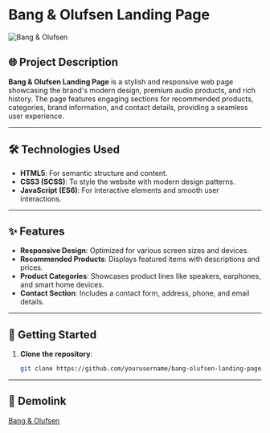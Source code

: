 # Bang & Olufsen Landing Page

![Bang & Olufsen](./images/logo-2x.png)

## 🌐 Project Description

**Bang & Olufsen Landing Page** is a stylish and responsive web page showcasing the brand's modern design, premium audio products, and rich history. The page features engaging sections for recommended products, categories, brand information, and contact details, providing a seamless user experience.

---

## 🛠️ Technologies Used

- **HTML5**: For semantic structure and content.
- **CSS3 (SCSS)**: To style the website with modern design patterns.
- **JavaScript (ES6)**: For interactive elements and smooth user interactions.

---

## ✨ Features

- **Responsive Design**: Optimized for various screen sizes and devices.
- **Recommended Products**: Displays featured items with descriptions and prices.
- **Product Categories**: Showcases product lines like speakers, earphones, and smart home devices.
- **Contact Section**: Includes a contact form, address, phone, and email details.

---

## 🚀 Getting Started

1. **Clone the repository**:
   ```bash
   git clone https://github.com/yourusername/bang-olufsen-landing-page.git
   ```

---

## 🚀 Demolink

[Bang & Olufsen](https://minimal005.github.io/O-B/)

```

```
